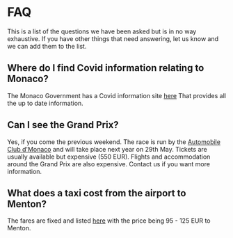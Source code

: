 # FAQ

This is a list of the questions we have been asked but is in no way exhaustive. If you have other things that need answering, let us know and we can add them to the list.

## Where do I find Covid information relating to Monaco?

The Monaco Government has a Covid information site [here](https://www.villaevabeach.com/en) That provides all the up to date information.

## Can I see the Grand Prix?

Yes, if you come the previous weekend. The race is run by the [Automobile Club d'Monaco](https://acm.mc/en/edition/grand-prix-de-monaco-2022/) and will take place next year on 29th May. Tickets are usually available but expensive (550 EUR). Flights and accommodation around the Grand Prix are also expensive. Contact us if you want more information.

## What does a taxi cost from the airport to Menton?

The fares are fixed and listed [here](https://www.nice.aeroport.fr/en/directions/taxis) with the price being 95 - 125 EUR to Menton.
